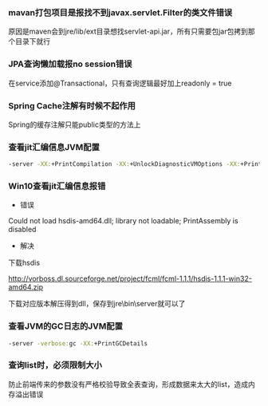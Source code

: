### mavan打包项目是报找不到javax.servlet.Filter的类文件错误
原因是maven会到jre/lib/ext目录想找servlet-api.jar，所有只需要包jar包拷到那个目录下就行

### JPA查询懒加载报no session错误
在service添加@Transactional，只有查询逻辑最好加上readonly = true

### Spring Cache注解有时候不起作用
Spring的缓存注解只能public类型的方法上

### 查看jit汇编信息JVM配置
```cmd
-server -XX:+PrintCompilation -XX:+UnlockDiagnosticVMOptions -XX:+PrintAssembly -XX:+LogCompilation -XX:LogFile=jit.log
```

### Win10查看jit汇编信息报错
- 错误

Could not load hsdis-amd64.dll; library not loadable; PrintAssembly is disabled

- 解决

下载hsdis

http://vorboss.dl.sourceforge.net/project/fcml/fcml-1.1.1/hsdis-1.1.1-win32-amd64.zip

下载对应版本解压得到dll，保存到jre\bin\server就可以了

### 查看JVM的GC日志的JVM配置
```cmd
-server -verbose:gc -XX:+PrintGCDetails
```

### 查询list时，必须限制大小
防止前端传来的参数没有严格校验导致全表查询，形成数据来太大的list，造成内存溢出错误